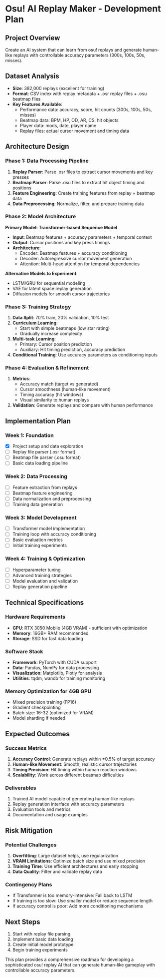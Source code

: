 # Osu! AI Replay Maker - Development Plan

## Project Overview
Create an AI system that can learn from osu! replays and generate human-like replays with controllable accuracy parameters (300s, 100s, 50s, misses).

## Dataset Analysis
- **Size**: 382,000 replays (excellent for training)
- **Format**: CSV index with replay metadata + .osr replay files + .osu beatmap files
- **Key Features Available**:
  - Performance data: accuracy, score, hit counts (300s, 100s, 50s, misses)
  - Beatmap data: BPM, HP, OD, AR, CS, hit objects
  - Player data: mods, date, player name
  - Replay files: actual cursor movement and timing data

## Architecture Design

### Phase 1: Data Processing Pipeline
1. **Replay Parser**: Parse .osr files to extract cursor movements and key presses
2. **Beatmap Parser**: Parse .osu files to extract hit object timing and positions
3. **Feature Engineering**: Create training features from replay + beatmap data
4. **Data Preprocessing**: Normalize, filter, and prepare training data

### Phase 2: Model Architecture
**Primary Model: Transformer-based Sequence Model**
- **Input**: Beatmap features + accuracy parameters + temporal context
- **Output**: Cursor positions and key press timings
- **Architecture**: 
  - Encoder: Beatmap features + accuracy conditioning
  - Decoder: Autoregressive cursor movement generation
  - Attention: Multi-head attention for temporal dependencies

**Alternative Models to Experiment**:
- LSTM/GRU for sequential modeling
- VAE for latent space replay generation
- Diffusion models for smooth cursor trajectories

### Phase 3: Training Strategy
1. **Data Split**: 70% train, 20% validation, 10% test
2. **Curriculum Learning**: 
   - Start with simple beatmaps (low star rating)
   - Gradually increase complexity
3. **Multi-task Learning**:
   - Primary: Cursor position prediction
   - Auxiliary: Hit timing prediction, accuracy prediction
4. **Conditional Training**: Use accuracy parameters as conditioning inputs

### Phase 4: Evaluation & Refinement
1. **Metrics**:
   - Accuracy match (target vs generated)
   - Cursor smoothness (human-like movement)
   - Timing accuracy (hit windows)
   - Visual similarity to human replays
2. **Validation**: Generate replays and compare with human performance

## Implementation Plan

### Week 1: Foundation
- [x] Project setup and data exploration
- [ ] Replay file parser (.osr format)
- [ ] Beatmap file parser (.osu format)
- [ ] Basic data loading pipeline

### Week 2: Data Processing
- [ ] Feature extraction from replays
- [ ] Beatmap feature engineering
- [ ] Data normalization and preprocessing
- [ ] Training data generation

### Week 3: Model Development
- [ ] Transformer model implementation
- [ ] Training loop with accuracy conditioning
- [ ] Basic evaluation metrics
- [ ] Initial training experiments

### Week 4: Training & Optimization
- [ ] Hyperparameter tuning
- [ ] Advanced training strategies
- [ ] Model evaluation and validation
- [ ] Replay generation pipeline

## Technical Specifications

### Hardware Requirements
- **GPU**: RTX 3050 Mobile (4GB VRAM) - sufficient with optimization
- **Memory**: 16GB+ RAM recommended
- **Storage**: SSD for fast data loading

### Software Stack
- **Framework**: PyTorch with CUDA support
- **Data**: Pandas, NumPy for data processing
- **Visualization**: Matplotlib, Plotly for analysis
- **Utilities**: tqdm, wandb for training monitoring

### Memory Optimization for 4GB GPU
- Mixed precision training (FP16)
- Gradient checkpointing
- Batch size: 16-32 (optimized for VRAM)
- Model sharding if needed

## Expected Outcomes

### Success Metrics
1. **Accuracy Control**: Generate replays within ±0.5% of target accuracy
2. **Human-like Movement**: Smooth, realistic cursor trajectories
3. **Timing Precision**: Hit timing within human reaction windows
4. **Scalability**: Work across different beatmap difficulties

### Deliverables
1. Trained AI model capable of generating human-like replays
2. Replay generation interface with accuracy parameters
3. Evaluation tools and metrics
4. Documentation and usage examples

## Risk Mitigation

### Potential Challenges
1. **Overfitting**: Large dataset helps, use regularization
2. **VRAM Limitations**: Optimize batch size and use mixed precision
3. **Training Time**: Use efficient architectures and early stopping
4. **Data Quality**: Filter and validate replay data

### Contingency Plans
- If Transformer is too memory-intensive: Fall back to LSTM
- If training is too slow: Use smaller model or reduce sequence length
- If accuracy control is poor: Add more conditioning mechanisms

## Next Steps
1. Start with replay file parsing
2. Implement basic data loading
3. Create initial model prototype
4. Begin training experiments

This plan provides a comprehensive roadmap for developing a sophisticated osu! replay AI that can generate human-like gameplay with controllable accuracy parameters.
